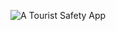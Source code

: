 ![A Tourist Safety App](https://github.com/user-attachments/assets/7d4c1701-ea1a-4907-94f4-815eb3e2fd8c)
